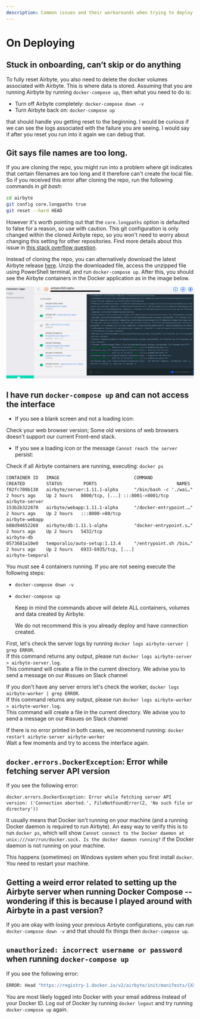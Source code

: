 ```yaml
---
description: Common issues and their workarounds when trying to deploy Airbyte
---
```


# On Deploying

## Stuck in onboarding, can’t skip or do anything

To fully reset Airbyte, you also need to delete the docker volumes associated with Airbyte. This is where data is stored. Assuming that you are running Airbyte by running `docker-compose up`, then what you need to do is:

* Turn off Airbyte completely: `docker-compose down -v`
* Turn Airbyte back on: `docker-compose up`

that should handle you getting reset to the beginning. I would be curious if we can see the logs associated with the failure you are seeing. I would say if after you reset you run into it again we can debug that.

## Git says file names are too long.

If you are cloning the repo, you might run into a problem where git indicates that certain filenames are too long and it therefore can't create the local file. So if you received this error after cloning the repo, run the following commands in _git bash_:

```bash
cd airbyte
git config core.longpaths true
git reset --hard HEAD
```

However it's worth pointing out that the `core.longpaths` option is defaulted to false for a reason, so use with caution. This git configuration is only changed within the cloned Airbyte repo, so you won't need to worry about changing this setting for other repositories. Find more details about this issue in [this stack overflow question](https://stackoverflow.com/questions/22575662/filename-too-long-in-git-for-windows).

Instead of cloning the repo, you can alternatively download the latest Airbyte release [here](https://github.com/airbytehq/airbyte/releases). Unzip the downloaded file, access the unzipped file using PowerShell terminal, and run `docker-compose up`. After this, you should see the Airbyte containers in the Docker application as in the image below.

![](../.gitbook/assets/airbyte_deploy_windows_docker.png)

## I have run `docker-compose up` and can not access the interface

* If you see a blank screen and not a loading icon:

Check your web browser version; Some old versions of web browsers doesn't support our current Front-end stack.

* If you see a loading icon or the message `Cannot reach the server` persist:

Check if all Airbyte containers are running, executing: `docker ps`

```text
CONTAINER ID   IMAGE                            COMMAND                  CREATED        STATUS        PORTS                              NAMES
f02fc709b130   airbyte/server:1.11.1-alpha      "/bin/bash -c './wai…"   2 hours ago    Up 2 hours   8000/tcp, [...] :::8001->8001/tcp  airbyte-server
153b2b322870   airbyte/webapp:1.11.1-alpha      "/docker-entrypoint.…"   2 hours ago    Up 2 hours   :::8000->80/tcp                    airbyte-webapp
b88d94652268   airbyte/db:1.11.1-alpha          "docker-entrypoint.s…"   2 hours ago    Up 2 hours   5432/tcp                           airbyte-db
0573681a10e0   temporalio/auto-setup:1.13.4     "/entrypoint.sh /bin…"   2 hours ago    Up 2 hours   6933-6935/tcp, [...]               airbyte-temporal
```

You must see 4 containers running. If you are not seeing execute the following steps:

* `docker-compose down -v`
* `docker-compose up`

  Keep in mind the commands above will delete ALL containers, volumes and data created by Airbyte.

  We do not recommend this is you already deploy and have connection created.

First, let's check the server logs by running `docker logs airbyte-server | grep ERROR`.   
 If this command returns any output, please run `docker logs airbyte-server > airbyte-server.log`.   
 This command will create a file in the current directory. We advise you to send a message on our \#issues on Slack channel

If you don't have any server errors let's check the worker, `docker logs airbyte-worker | grep ERROR`.   
 If this command returns any output, please run `docker logs airbyte-worker > airbyte-worker.log`.   
 This command will create a file in the current directory. We advise you to send a message on our \#issues on Slack channel

If there is no error printed in both cases, we recommend running: `docker restart airbyte-server airbyte-worker`   
 Wait a few moments and try to access the interface again.

## `docker.errors.DockerException`: Error while fetching server API version

If you see the following error:

```text
docker.errors.DockerException: Error while fetching server API
version: ('Connection aborted.', FileNotFoundError(2, 'No such file or
directory'))
```

It usually means that Docker isn't running on your machine \(and a running Docker daemon is required to run Airbyte\). An easy way to verify this is to run `docker ps`, which will show `Cannot connect to the Docker daemon at unix:///var/run/docker.sock. Is the docker daemon running?` if the Docker daemon is not running on your machine.

This happens \(sometimes\) on Windows system when you first install `docker`. You need to restart your machine.

## Getting a weird error related to setting up the Airbyte server when running Docker Compose -- wondering if this is because I played around with Airbyte in a past version?

If you are okay with losing your previous Airbyte configurations, you can run `docker-compose down -v` and that should fix things then `docker-compose up`.

## `unauthorized: incorrect username or password` when running `docker-compose up`

If you see the following error:

```bash
ERROR: Head "https://registry-1.docker.io/v2/airbyte/init/manifests/{XXX}": unauthorized: incorrect username or password
```

You are most likely logged into Docker with your email address instead of your Docker ID.
Log out of Docker by running `docker logout` and try running `docker-compose up` again.
